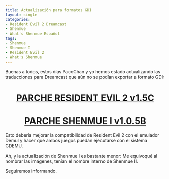 ```yaml
---
title: Actualización para formatos GDI
layout: single
categories:
- Resident Evil 2 Dreamcast
- Shenmue
- What's Shenmue Español
tags:
- Shenmue
- Shenmue I
- Resident Evil 2
- What's Shenmue
---
```

Buenas a todos, estos días PacoChan y yo hemos estado actualizando las traducciones para 
Dreamcast que aún no se podían exportar a formato GDI:

<h1 style="text-align: center;"><a href="http://www.mediafire.com/download/o5vpgcn3ouioq5v/ResidentEvil2DC-V15C.7z" target="_blank">PARCHE 
RESIDENT EVIL 2 v1.5C</a></h1>  
<h1 style="text-align: center;"><a href="http://www.mediafire.com/download/1m6fenyl53bih70/ShenmueIEnEspa%C3%B1ol105b.7z" target="_blank">PARCHE 
SHENMUE I v1.0.5B</a></h1>  
Esto debería mejorar la compatibilidad de Resident Evil 2 con el emulador Demul y hacer que 
ambos juegos puedan ejecutarse con el sistema GDEMU.

Ah, y la actualización de Shenmue I es bastante menor: Me equivoqué al nombrar las imágenes, 
tenían el nombre interno de Shenmue II.

Seguiremos informando.
